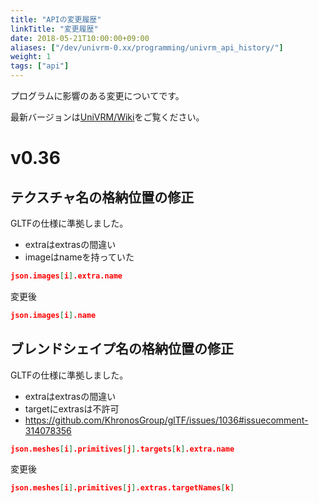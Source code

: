 ```yaml
---
title: "APIの変更履歴"
linkTitle: "変更履歴"
date: 2018-05-21T10:00:00+09:00
aliases: ["/dev/univrm-0.xx/programming/univrm_api_history/"]
weight: 1
tags: ["api"]
---
```


プログラムに影響のある変更についてです。

最新バージョンは[UniVRM/Wiki](https://github.com/vrm-c/UniVRM/wiki)をご覧ください。

# v0.36

## テクスチャ名の格納位置の修正

GLTFの仕様に準拠しました。

* extraはextrasの間違い
* imageはnameを持っていた

```json
json.images[i].extra.name
```

変更後

```json
json.images[i].name
```

## ブレンドシェイプ名の格納位置の修正

GLTFの仕様に準拠しました。

* extraはextrasの間違い
* targetにextrasは不許可
* https://github.com/KhronosGroup/glTF/issues/1036#issuecomment-314078356 

```json
json.meshes[i].primitives[j].targets[k].extra.name
```

変更後

```json
json.meshes[i].primitives[j].extras.targetNames[k]
```
